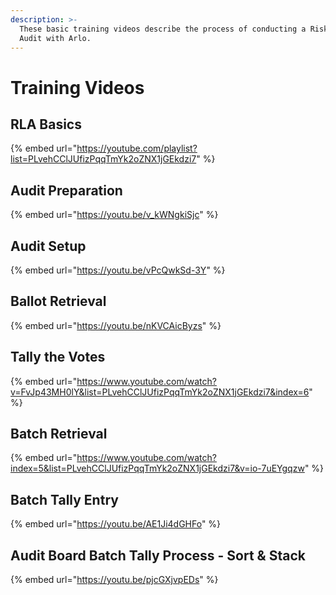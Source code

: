 ```yaml
---
description: >-
  These basic training videos describe the process of conducting a Risk-Limiting
  Audit with Arlo.
---
```


# Training Videos

## RLA Basics

{% embed url="https://youtube.com/playlist?list=PLvehCClJUfizPqqTmYk2oZNX1jGEkdzi7" %}

## Audit Preparation

{% embed url="https://youtu.be/v_kWNgkiSjc" %}

## Audit Setup

{% embed url="https://youtu.be/vPcQwkSd-3Y" %}

## Ballot Retrieval

{% embed url="https://youtu.be/nKVCAicByzs" %}

## Tally the Votes

{% embed url="https://www.youtube.com/watch?v=FvJp43MH0lY&list=PLvehCClJUfizPqqTmYk2oZNX1jGEkdzi7&index=6" %}

## Batch Retrieval

{% embed url="https://www.youtube.com/watch?index=5&list=PLvehCClJUfizPqqTmYk2oZNX1jGEkdzi7&v=io-7uEYgqzw" %}

## Batch Tally Entry

{% embed url="https://youtu.be/AE1Ji4dGHFo" %}

## Audit Board Batch Tally Process - Sort & Stack

{% embed url="https://youtu.be/pjcGXjvpEDs" %}



